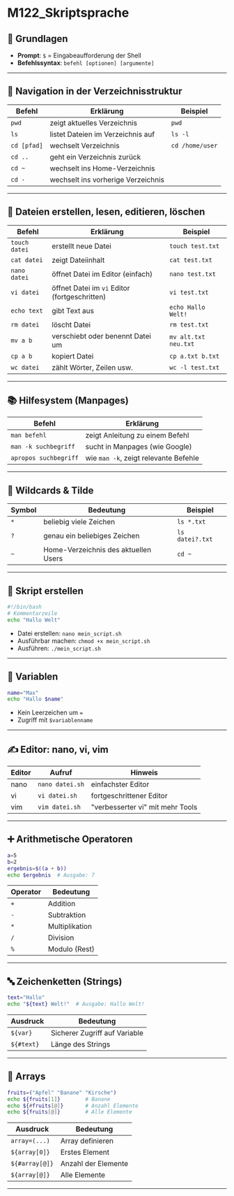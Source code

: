 # M122_Skriptsprache

## 📍 Grundlagen

- **Prompt**: `$` = Eingabeaufforderung der Shell
- **Befehlssyntax**: `befehl [optionen] [argumente]`

---

## 📁 Navigation in der Verzeichnisstruktur

| Befehl        | Erklärung                            | Beispiel              |
|---------------|---------------------------------------|-----------------------|
| `pwd`         | zeigt aktuelles Verzeichnis          | `pwd`                 |
| `ls`          | listet Dateien im Verzeichnis auf    | `ls -l`               |
| `cd [pfad]`   | wechselt Verzeichnis                 | `cd /home/user`       |
| `cd ..`       | geht ein Verzeichnis zurück          |                       |
| `cd ~`        | wechselt ins Home-Verzeichnis        |                       |
| `cd -`        | wechselt ins vorherige Verzeichnis   |                       |

---

## 📄 Dateien erstellen, lesen, editieren, löschen

| Befehl         | Erklärung                                 | Beispiel                |
|----------------|--------------------------------------------|-------------------------|
| `touch datei`  | erstellt neue Datei                        | `touch test.txt`        |
| `cat datei`    | zeigt Dateiinhalt                          | `cat test.txt`          |
| `nano datei`   | öffnet Datei im Editor (einfach)           | `nano test.txt`         |
| `vi datei`     | öffnet Datei im `vi` Editor (fortgeschritten) | `vi test.txt`       |
| `echo text`    | gibt Text aus                              | `echo Hallo Welt!`      |
| `rm datei`     | löscht Datei                               | `rm test.txt`           |
| `mv a b`       | verschiebt oder benennt Datei um           | `mv alt.txt neu.txt`    |
| `cp a b`       | kopiert Datei                              | `cp a.txt b.txt`        |
| `wc datei`     | zählt Wörter, Zeilen usw.                  | `wc -l test.txt`        |

---

## 📚 Hilfesystem (Manpages)

| Befehl                | Erklärung                           |
|-----------------------|--------------------------------------|
| `man befehl`          | zeigt Anleitung zu einem Befehl     |
| `man -k suchbegriff`  | sucht in Manpages (wie Google)      |
| `apropos suchbegriff` | wie `man -k`, zeigt relevante Befehle|

---

## 🎯 Wildcards & Tilde

| Symbol  | Bedeutung                                 | Beispiel                |
|---------|--------------------------------------------|-------------------------|
| `*`     | beliebig viele Zeichen                    | `ls *.txt`              |
| `?`     | genau ein beliebiges Zeichen              | `ls datei?.txt`         |
| `~`     | Home-Verzeichnis des aktuellen Users      | `cd ~`                  |


---


## 📜 Skript erstellen

```bash
#!/bin/bash
# Kommentarzeile
echo "Hallo Welt"
````

* Datei erstellen: `nano mein_script.sh`
* Ausführbar machen: `chmod +x mein_script.sh`
* Ausführen: `./mein_script.sh`

---

## 🧮 Variablen

```bash
name="Max"
echo "Hallo $name"
```

* Kein Leerzeichen um `=`
* Zugriff mit `$variablenname`

---

## ✍️ Editor: nano, vi, vim

| Editor | Aufruf          | Hinweis                          |
| ------ | --------------- | -------------------------------- |
| nano   | `nano datei.sh` | einfachster Editor               |
| vi     | `vi datei.sh`   | fortgeschrittener Editor         |
| vim    | `vim datei.sh`  | "verbesserter vi" mit mehr Tools |

---

## ➕ Arithmetische Operatoren

```bash
a=5
b=2
ergebnis=$((a + b))
echo $ergebnis  # Ausgabe: 7
```

| Operator | Bedeutung      |
| -------- | -------------- |
| `+`      | Addition       |
| `-`      | Subtraktion    |
| `*`      | Multiplikation |
| `/`      | Division       |
| `%`      | Modulo (Rest)  |

---

## 🔤 Zeichenketten (Strings)

```bash
text="Hallo"
echo "${text} Welt!"  # Ausgabe: Hallo Welt!
```

| Ausdruck   | Bedeutung                     |
| ---------- | ----------------------------- |
| `${var}`   | Sicherer Zugriff auf Variable |
| `${#text}` | Länge des Strings             |

---

## 🧱 Arrays

```bash
fruits=("Apfel" "Banane" "Kirsche")
echo ${fruits[1]}        # Banane
echo ${#fruits[@]}       # Anzahl Elemente
echo ${fruits[@]}        # Alle Elemente
```

| Ausdruck       | Bedeutung           |
| -------------- | ------------------- |
| `array=(...)`  | Array definieren    |
| `${array[0]}`  | Erstes Element      |
| `${#array[@]}` | Anzahl der Elemente |
| `${array[@]}`  | Alle Elemente       |

---


